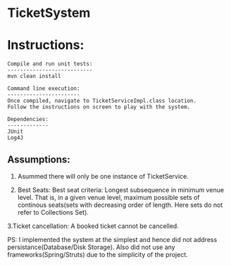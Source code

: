 # TicketSystem
Instructions:
==============
	Compile and run unit tests:
	---------------------------
	mvn clean install
	
	Command line execution:
	-----------------------
	Once compiled, navigate to TicketServiceImpl.class location. 
	Follow the instructions on screen to play with the system.

	Dependencies:
	-------------
	JUnit
	Log4J

Assumptions:
-----------
1. Asummed there will only be one instance of TicketService.

2. Best Seats: Best seat criteria: Longest subsequence in minimum venue level. That is, in a given venue level, maximum possible sets of continous seats(sets with decreasing order of length. Here sets do not refer to Collections Set).

3.Ticket cancellation: A booked ticket cannot be cancelled.

PS: I implemented the system at the simplest and hence did not address persistance(Database/Disk Storage). Also did not use any frameworks(Spring/Struts) due to the simplicity of the project.
